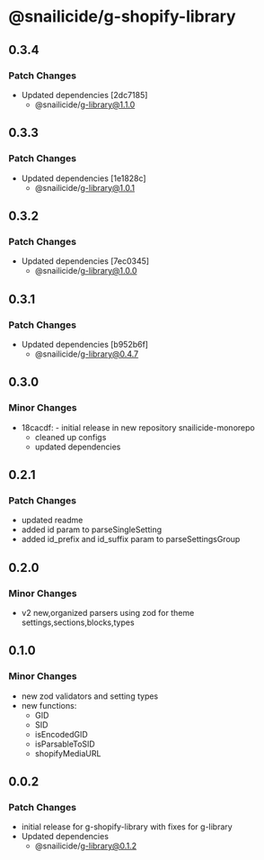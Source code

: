 # @snailicide/g-shopify-library

## 0.3.4

### Patch Changes

- Updated dependencies [2dc7185]
  - @snailicide/g-library@1.1.0

## 0.3.3

### Patch Changes

- Updated dependencies [1e1828c]
  - @snailicide/g-library@1.0.1

## 0.3.2

### Patch Changes

- Updated dependencies [7ec0345]
  - @snailicide/g-library@1.0.0

## 0.3.1

### Patch Changes

- Updated dependencies [b952b6f]
  - @snailicide/g-library@0.4.7

## 0.3.0

### Minor Changes

- 18cacdf: - initial release in new repository snailicide-monorepo
  - cleaned up configs
  - updated dependencies

## 0.2.1

### Patch Changes

- updated readme
- added id param to parseSingleSetting
- added id_prefix and id_suffix param to parseSettingsGroup

## 0.2.0

### Minor Changes

- v2 new,organized parsers using zod for theme settings,sections,blocks,types

## 0.1.0

### Minor Changes

- new zod validators and setting types
- new functions:
  - GID
  - SID
  - isEncodedGID
  - isParsableToSID
  - shopifyMediaURL

## 0.0.2

### Patch Changes

- initial release for g-shopify-library with fixes for g-library
- Updated dependencies
  - @snailicide/g-library@0.1.2
